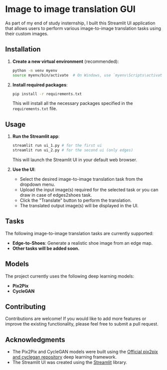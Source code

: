 # Image to image translation GUI

As part of my end of study insternship, I built this Streamlit UI application that allows users to perform various image-to-image translation tasks using their custom images.

## Installation

1. **Create a new virtual environment** (recommended):

   ```bash
   python -m venv myenv
   source myenv/bin/activate  # On Windows, use `myenv\Scripts\activate`
   ```

2. **Install required packages**:

   ```bash
   pip install -r requirements.txt
   ```

   This will install all the necessary packages specified in the `requirements.txt` file.

## Usage

1. **Run the Streamlit app**:

   ```bash
   streamlit run ui_1.py # for the first ui
   streamlit run ui_2.py # for the second ui (only edges)
   ```

   This will launch the Streamlit UI in your default web browser.

2. **Use the UI**:
   - Select the desired image-to-image translation task from the dropdown menu.
   - Upload the input image(s) required for the selected task or you can draw in case of edges2shoes task.
   - Click the "Translate" button to perform the translation.
   - The translated output image(s) will be displayed in the UI.

## Tasks

The following image-to-image translation tasks are currently supported:

- **Edge-to-Shoes**: Generate a realistic shoe image from an edge map.
- **Other tasks will be added soon.**

## Models

The project currently uses the following deep learning models:

- **Pix2Pix**
- **CycleGAN**

## Contributing

Contributions are welcome! If you would like to add more features or improve the existing functionality, please feel free to submit a pull request.

## Acknowledgments

- The Pix2Pix and CycleGAN models were built using the [Official pix2pix and cyclegan repository](https://github.com/junyanz/pytorch-CycleGAN-and-pix2pix) deep learning framework.
- The Streamlit UI was created using the [Streamlit](https://streamlit.io/) library.
